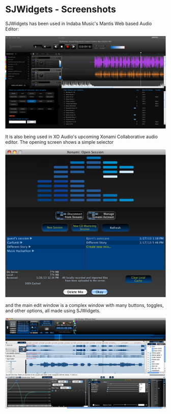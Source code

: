SJWidgets - Screenshots
======================

SJWidgets has been used in Indaba Music's Mantis Web based Audio Editor:

<img src="screenshots/mantis.png" />

It is also being used in XO Audio's upcoming Xonami Collaborative audio
editor. The opening screen shows a simple selector

<img src="screenshots/xonami-open-session.png" />

and the main edit window is a complex window with many buttons, toggles,
and other options, all made using SJWidgets.

<img src="screenshots/xonami-edit.png" />
